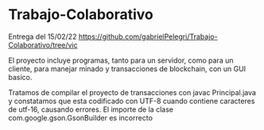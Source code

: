 # Trabajo-Colaborativo
Entrega del 15/02/22 https://github.com/gabrielPelegri/Trabajo-Colaborativo/tree/vic

El proyecto incluye programas, tanto para un servidor, como para un cliente, para manejar minado y transacciones de blockchain, con un GUI basico.

Tratamos de compilar el proyecto de transacciones con javac Principal.java y constatamos que esta codificado con UTF-8 cuando contiene caracteres de utf-16, causando errores.
El importe de la clase com.google.gson.GsonBuilder es incorrecto
